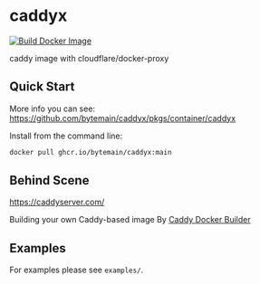 # caddyx

[![Build Docker Image](https://github.com/bytemain/caddyx/actions/workflows/build-and-push.yml/badge.svg?branch=main)](https://github.com/bytemain/caddyx/actions/workflows/build-and-push.yml)

caddy image with cloudflare/docker-proxy

## Quick Start

More info you can see: <https://github.com/bytemain/caddyx/pkgs/container/caddyx>

Install from the command line:

```sh
docker pull ghcr.io/bytemain/caddyx:main
```

## Behind Scene

https://caddyserver.com/

Building your own Caddy-based image By [Caddy Docker Builder](https://hub.docker.com/_/caddy)

## Examples

For examples please see `examples/`.
